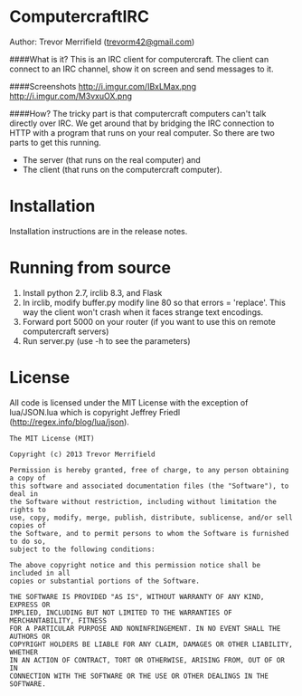 ComputercraftIRC
================
Author: Trevor Merrifield (trevorm42@gmail.com)

####What is it?
This is an IRC client for computercraft. The client can connect to an IRC channel, show
it on screen and send messages to it.

####Screenshots
http://i.imgur.com/IBxLMax.png  
http://i.imgur.com/M3vxuOX.png

####How?
The tricky part is that computercraft computers can't talk directly over IRC. We get around that by
bridging the IRC connection to HTTP with a program that runs on your real computer. So there are two
parts to get this running.
* The server (that runs on the real computer) and  
* The client (that runs on the computercraft computer).


Installation
===============
Installation instructions are in the release notes.


Running from source
===================
1. Install python 2.7, irclib 8.3, and Flask
2. In irclib, modify buffer.py modify line 80 so that errors = 'replace'.  This way the client won't crash when it faces strange text encodings.
3. Forward port 5000 on your router (if you want to use this on remote computercraft servers)
4. Run server.py (use -h to see the parameters)


License
=======
All code is licensed under the MIT License with the exception of lua/JSON.lua which is copyright Jeffrey Friedl (http://regex.info/blog/lua/json).
    
    The MIT License (MIT)
    
    Copyright (c) 2013 Trevor Merrifield
    
    Permission is hereby granted, free of charge, to any person obtaining a copy of
    this software and associated documentation files (the "Software"), to deal in
    the Software without restriction, including without limitation the rights to
    use, copy, modify, merge, publish, distribute, sublicense, and/or sell copies of
    the Software, and to permit persons to whom the Software is furnished to do so,
    subject to the following conditions:
    
    The above copyright notice and this permission notice shall be included in all
    copies or substantial portions of the Software.
    
    THE SOFTWARE IS PROVIDED "AS IS", WITHOUT WARRANTY OF ANY KIND, EXPRESS OR
    IMPLIED, INCLUDING BUT NOT LIMITED TO THE WARRANTIES OF MERCHANTABILITY, FITNESS
    FOR A PARTICULAR PURPOSE AND NONINFRINGEMENT. IN NO EVENT SHALL THE AUTHORS OR
    COPYRIGHT HOLDERS BE LIABLE FOR ANY CLAIM, DAMAGES OR OTHER LIABILITY, WHETHER
    IN AN ACTION OF CONTRACT, TORT OR OTHERWISE, ARISING FROM, OUT OF OR IN
    CONNECTION WITH THE SOFTWARE OR THE USE OR OTHER DEALINGS IN THE SOFTWARE.
